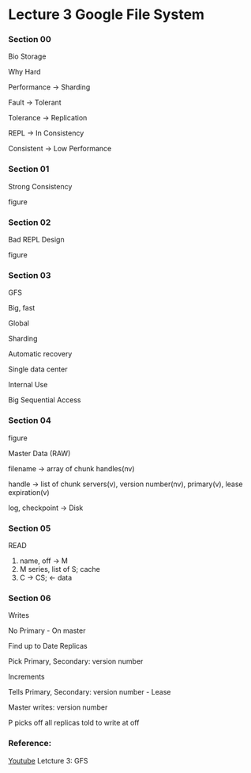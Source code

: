 # Lecture 3 Google File System

### Section 00

Bio Storage

Why Hard

Performance -> Sharding

Fault -> Tolerant

Tolerance -> Replication

REPL -> In Consistency

Consistent -> Low Performance

### Section 01

Strong Consistency

figure

### Section 02

Bad REPL Design

figure

### Section 03

GFS

Big, fast

Global

Sharding

Automatic recovery

Single data center

Internal Use

Big Sequential Access

### Section 04

figure

Master Data (RAW)

filename -> array of chunk handles(nv)

handle -> list of chunk servers(v), version number(nv), primary(v), lease expiration(v)

log, checkpoint -> Disk

### Section 05

READ

<ol>
    <li>name, off -> M</li>
    <li>M series, list of S; cache</li>
    <li>C -> CS; <- data </li>
</ol>

### Section 06

Writes

No Primary - On master

Find up to Date Replicas

Pick Primary, Secondary: version number

Increments

Tells Primary, Secondary: version number - Lease

Master writes: version number

P picks off all replicas told to write at off





### Reference:

[Youtube](https://youtu.be/EpIgvowZr00) Letcture 3: GFS
